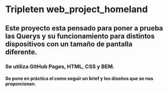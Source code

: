 # Tripleten web_project_homeland
## Este proyecto esta pensado para poner a prueba las Querys y su funcionamiento para distintos dispositivos con un tamaño de pantalla diferente.
### Se utiliza GitHub Pages, HTML, CSS y BEM.
#### Se pone en práctica el como seguir un brief y los diseños que se nos proporcionan.